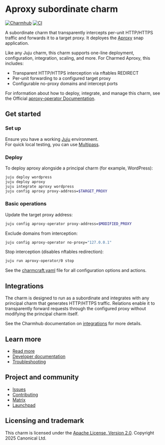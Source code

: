# Aproxy subordinate charm
<!-- Use this space for badges -->
[![Charmhub](https://charmhub.io/aproxy-operator/badge.svg)](https://charmhub.io/aproxy-operator)
[![CI](https://github.com/canonical/aproxy-operator/actions/workflows/ci.yaml/badge.svg)](https://github.com/canonical/aproxy-operator/actions)

A subordinate charm that transparently intercepts per-unit HTTP/HTTPS traffic and forwards it to a target proxy. It deployes the [Aproxy](https://github.com/canonical/aproxy) snap application.

Like any Juju charm, this charm supports one-line deployment, configuration, integration, scaling, and more. For Charmed Aproxy, this includes:
* Transparent HTTP/HTTPS interception via nftables REDIRECT
* Per-unit forwarding to a configured target proxy
* Configurable no-proxy domains and intercept ports

For information about how to deploy, integrate, and manage this charm, see the Official [aproxy-operator Documentation](https://charmhub.io/aproxy-operator).

## Get started

### Set up
Ensure you have a working [Juju](https://documentation.ubuntu.com/juju/latest/tutorial/) environment.  
For quick local testing, you can use [Multipass](https://canonical.com/multipass/install).

### Deploy
To deploy aproxy alongside a principal charm (for example, WordPress):

```bash
juju deploy wordpress
juju deploy aproxy
juju integrate aproxy wordpress
juju config aproxy proxy-address=$TARGET_PROXY
```

### Basic operations
Update the target proxy address:

```bash
juju config aproxy-operator proxy-address=$MODIFIED_PROXY
```

Exclude domains from interception:

```bash
juju config aproxy-operator no-proxy="127.0.0.1"
```

Stop interception (disables nftables redirection):

```bash
juju run aproxy-operator/0 stop
```

See the [charmcraft.yaml](https://github.com/canonical/aproxy-operator/blob/main/charmcraft.yaml) file for all configuration options and actions.

## Integrations
The charm is designed to run as a subordinate and integrates with any principal charm that generates HTTP/HTTPS traffic.
Relations enable it to transparently forward requests through the configured proxy without modifying the principal charm itself.

See the Charmhub documentation on [integrations](https://charmhub.io/aproxy-operator/integrations) for more details.

## Learn more
* [Read more](https://charmhub.io/aproxy-operator)
* [Developer documentation](https://charmhub.io/aproxy-operator)
* [Troubleshooting](https://matrix.to/#/#charmhub-charmdev:ubuntu.com)

## Project and community
* [Issues](https://github.com/canonical/aproxy-operator/issues)
* [Contributing](https://github.com/canonical/aproxy-operator/blob/main/CONTRIBUTING.md)
* [Matrix](https://matrix.to/#/#charmhub-charmdev:ubuntu.com)
* [Launchpad](https://launchpad.net/~canonical-is-devops)

## Licensing and trademark
This charm is licensed under the [Apache License, Version 2.0](https://github.com/canonical/aproxy-operator?tab=Apache-2.0-1-ov-file). Copyright 2025 Canonical Ltd.
